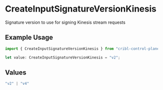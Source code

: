 # CreateInputSignatureVersionKinesis

Signature version to use for signing Kinesis stream requests

## Example Usage

```typescript
import { CreateInputSignatureVersionKinesis } from "cribl-control-plane/models/operations";

let value: CreateInputSignatureVersionKinesis = "v2";
```

## Values

```typescript
"v2" | "v4"
```